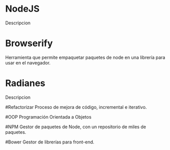 # NodeJS
Descripcion

# Browserify
Herramienta que permite empaquetar paquetes de node en una librería para usar en el navegador.

# Radianes
Descripcion

#Refactorizar
Proceso de mejora de código, incremental e iterativo.

#OOP
Programación Orientada a Objetos

#NPM
Gestor de paquetes de Node, con un repositorio de miles de paquetes.

#Bower
Gestor de librerías para front-end. 
